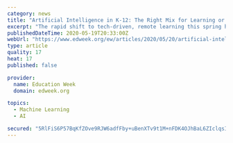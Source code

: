 ```yaml
---
category: news
title: "Artificial Intelligence in K-12: The Right Mix for Learning or a Bad Idea?"
excerpt: "The rapid shift to tech-driven, remote learning this spring has infused more technology into K-12 education, but AI tools still remain on the fringe."
publishedDateTime: 2020-05-19T20:33:00Z
webUrl: "https://www.edweek.org/ew/articles/2020/05/20/artificial-intelligence-in-k-12-the-right-mix.html"
type: article
quality: 17
heat: 17
published: false

provider:
  name: Education Week
  domain: edweek.org

topics:
  - Machine Learning
  - AI

secured: "5RlFiS6P57BqKfZOve9RJW6adfFby+uBenXTv9t1M+nFDK4OJhBaL6ZIclqsIuYldOeaLC9CV3BZ+teUAa5SxYw9akxB8x+G+izIopbz4QWEt85/NnpQKD4dcT5s7Zs/AefoQeL6ODBztD/ACuiy5ggv1/OowoPewjepezqzFBYxUZQhrXfI3WpJLbtGNIA6odOFi2cCZBI05syxZ4v9iZEQwQ8ZJ7tCW9DL+G/8Am2+uHnpZGxqOPJCNLA5zlXAMY7BriPwPg+RuZ07u2YPZlf//0Ky0i1nEHE3kdiAi23FPWLqKWQ8kJ7CZ2cTG6r58v7M7JwlqGpQvLd+qFzk+Yqy9173SgopbnPaLfwq5yb4rIzXo3t8IiPAIe0gmw7Vk+V7rvsv44hVbuEWwbi2b59S9NadHCE6smbxst2ry3JxhjR+mRgXPj2BaSeJBd7x5G4S3yL9pSGyPKItBJH1W140UPvMtkvSpeM866up0b8=;A/CxlXe1gSEwpUCgWKiVVA=="
---
```


